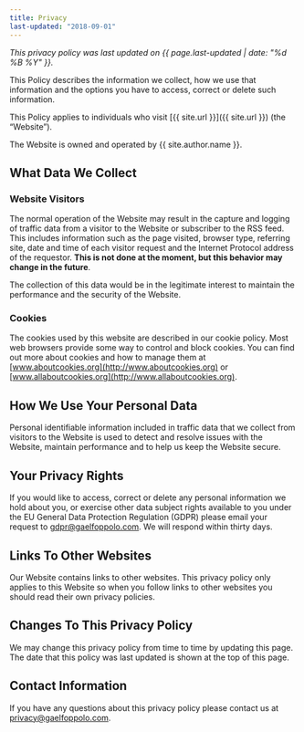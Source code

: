 ```yaml
---
title: Privacy
last-updated: "2018-09-01"
---
```


*This privacy policy was last updated on {{ page.last-updated | date: "%d %B %Y" }}.*

This Policy describes the information we collect, how we use that information and the options you have to access, correct or delete such information.

This Policy applies to individuals who visit [{{ site.url }}]({{ site.url }}) (the “Website”).

The Website is owned and operated by {{ site.author.name }}.

## What Data We Collect

### Website Visitors

The normal operation of the Website may result in the capture and logging of traffic data from a visitor to the Website or subscriber to the RSS feed. This includes information such as the page visited, browser type, referring site, date and time of each visitor request and the Internet Protocol address of the requestor. **This is not done at the moment, but this behavior may change in the future**.

The collection of this data would be in the legitimate interest to maintain the performance and the security of the Website.

### Cookies

The cookies used by this website are described in our cookie policy. Most web browsers provide some way to control and block cookies. You can find out more about cookies and how to manage them at [www.aboutcookies.org](http://www.aboutcookies.org) or [www.allaboutcookies.org](http://www.allaboutcookies.org).

## How We Use Your Personal Data

Personal identifiable information included in traffic data that we collect from visitors to the Website is used to detect and resolve issues with the Website, maintain performance and to help us keep the Website secure.

## Your Privacy Rights

If you would like to access, correct or delete any personal information we hold about you, or exercise other data subject rights available to you under the EU General Data Protection Regulation (GDPR) please email your request to [gdpr@gaelfoppolo.com](mailto:gdpr@gaelfoppolo.com). We will respond within thirty days.

## Links To Other Websites

Our Website contains links to other websites. This privacy policy only applies to this Website so when you follow links to other websites you should read their own privacy policies.

## Changes To This Privacy Policy

We may change this privacy policy from time to time by updating this page. The date that this policy was last updated is shown at the top of this page.

## Contact Information

If you have any questions about this privacy policy please contact us at [privacy@gaelfoppolo.com](mailto:privacy@gaelfoppolo.com).